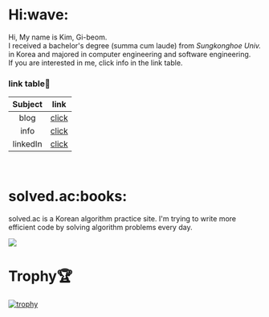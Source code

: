 <h1>Hi:wave:</h1>
   
Hi, My name is Kim, Gi-beom.  
I received a bachelor's degree (summa cum laude) from *Sungkonghoe Univ.* in Korea and majored in computer engineering and software engineering.  
If you are interested in me, click info in the link table.   
   
   
<h3>link table🔗</h3>

|Subject|link|
|:--:|:--:|  
|blog|<a href="https://developnote.tistory.com/">click</a>|
|info|<a href="https://horaeng.notion.site/845d9aed48094697b9c71e521e45eb36">click</a>|
|linkedIn|[click](https://www.linkedin.com/in/beom3s/)|

<br>

<h1>solved.ac:books:</h1>

solved.ac is a Korean algorithm practice site. I'm trying to write more efficient code by solving algorithm problems every day.

<img src="http://mazandi.herokuapp.com/api?handle=gibum1228&theme=cold"/>

<br>

# Trophy:trophy:

[![trophy](https://github-profile-trophy.vercel.app/?username=gibum1228)](https://github.com/ryo-ma/github-profile-trophy)
